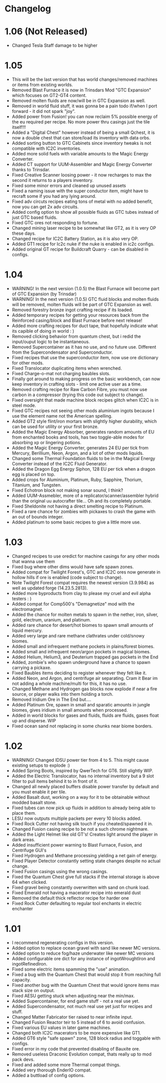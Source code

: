 # Changelog

# 1.06 (Not Released)
- Changed Tesla Staff damage to be higher

# 1.05
- This will be the last version that has world changes/removed machines or items from existing worlds.
- Removed Blast Furnace it is now in Trinsdars Mod "GTC Expansion" which focuses on GT2-GT4 content.
- Removed molten fluids are now/will be in GTC Expansion as well.
- Removed in world fluid stuff, it was gonna be a pain todo if/when I port forward - it did not spark "joy".
- Added power from Fusion! you can now reclaim 5% possible energy of the eu required per recipe. No more power thru casings just the tile itself!!!
- Added a "Digital Chest" however instead of being a small Qchest, it is now a double chest that can store/load its inventory with data orbs.
- Added sorting button to GTC Cabinets since inventory tweaks is not compatible with IC2C inventories.
- Added more solid fuels with variable amounts to the Magic Energy Converter.
- Added CT support for UUM-Assembler and Magic Energy Converter thanks to Trinsdar.
- Fixed Creative Scanner loosing power - it now recharges to max the second it returns to a players inventory.
- Fixed some minor errors and cleaned up unused assets
- Fixed a naming issue with the super conductor item, might have to recraft some if you had any lying around.
- Fixed adv circuts recipes eating tons of metal with no added benefit, now you can get 2x adv circuits.
- Added config option to show all possible fluids as GTC tubes instead of just GTC based fluids.
- Fixed GTC ores not responding to fortune.
- Changed mining laser recipe to be somewhat like GT2, as it is very OP these days.
- Changed recipe for IC2C Battery Station, as it is also very OP.
- Added GT1 recipe for Ic2c nuke if the nuke is enabled in ic2c configs.
- Added original GT recipe for Buildcraft Quarry - can be disabled in configs.

# 1.04
- WARNING! In the next version (1.0.5) the Blast Furnace will become part of GTC Expansion (by Trinsdar)
- WARNING! In the next version (1.0.5) GTC fluid blocks and molten fluids will be removed, molten fluids will be part of GTC Expansion as well.
- Removed forestry bronze ingot crafting recipe if its loaded.
- Added temporary recipes for getting your resources back from the Reinforced casing/block and Blast Furnace before next release!
- Added more crafting recipes for duct tape, that hopefully indicate what its capible of doing in world : )
- Removed clicking behavior from quantum chest, but i redid the input/ouput logic to be instantaneous.
- Removed Supercontainer as it has no use, and no future use. Different from the Supercondensator and Superconductor.
- Fixed recipes that use the superconductor item, now use ore dictionary for other mods.
- Fixed Translocator duplicating items when wrenched.
- Fixed Charge-o-mat not charging baubles slots.
- Finally got around to making progress on the basic workbench, can now keep inventory in crafting slots - limit one active user as a time.
- Removed crafting recipe for Raw Carbon Fibre, you must now use carbon in a compressor (trying this code out subject to change).
- Fixed oversight that made machine block recipes glitch when IC2C is in steel mode.
- Fixed GTC recipes not seeing other mods aluminium ingots because I use the element name not the American spelling.
- Added GT2 style flint/iron mortars with slightly higher durability, which can be used for utility or your first bronze.
- Added the Magic Energy Absorber, generates random amounts of EU from enchanted books and tools, has two toggle-able modes for absorbing xp or lingering potions.
- Added the Magic Energy Converter, generates 24 EU per tick from Mercury, Berillium, Neon, Argon, and a lot of other mods liquids.
- Changed some Thermal Foundation fluids to be in the Magical Energy Converter instead of the IC2C Fluid Generator.
- Added the Dragon Egg Energy Siphon, 128 EU per tick when a dragon egg is placed on top.
- Added crops for Aluminium, Platinum, Ruby, Sapphire, Thorium, Titanium, and Tungsten.
- Fixed Echotron block not making sonar sound, I think?
- Added UUM-Assmebler, more of a replicator/scanner/assembler hybrid than the original uu autocrafter tile... Oh and its completely portable.
- Fixed Sheldonite not having a direct smelting recipe to Platinum.
- Fixed a rare chance for zombies with pickaxes to crash the game with an out of bounds integer.
- Added platinum to some basic recipes to give a little more use.

# 1.03
- Changed recipes to use oredict for machine casings for any other mods that wanna use them
- Fixed bug where other dims would have safe spawn zones.
- Added compat for Twilight Forest's, GTC and IC2C ores now generate in hollow hills if ore is enabled (code subject to change).
- Note Twilight Forest compat requires the newest version (3.9.984) as well as updated forge (14.23.5.2813).
- Added more byproducts from clay to please my cruel and evil alpha testers : )
- Added compat for Comp500's "Demagnetize" mod with the electromagnet.
- Added the chance for molten metals to spawn in the nether, iron, silver, gold, electrum, uranium, and platinum.
- Added rare chance for desert/hot biomes to spawn small amounts of liquid mercury.
- Added very large and rare methane clathrates under cold/snowy biomes.
- Added small and infrequent methane pockets in plains/forest biomes.
- Added small and infrequent neon/argon pockets in magical biomes.
- Added Helium, Helium3, and Deuterium trapped gas pockets in the End
- Added, zombie's who spawn underground have a chance to spawn carrying a pickaxe.
- Fixed Baubles items deciding to register whenever they felt like it.
- Added Neon, and Argon, and centrifuge air separating. Cram it Bear im not adding a whole machine/multi for this, it has no use.
- Changed Methane and Hydrogen gas blocks now explode if near a fire source, or player walks into them holding a torch.
- Removed Iridium Ore in The End but....
- Added Platinum Ore, spawn in small and sparatic amounts in jungle biomes, gives iridium in small amounts when processed.
- Added in world blocks for gases and fluids, fluids are fluids, gases float up and disperse. WIP
- Fixed ocean sand not replacing in some chunks near biome borders.

# 1.02
- WARNING! Changed IDSU power tier from 4 to 5. This might cause existing setups to explode :)
- Added Spring Boots, inspired by QwerTech for GT6. Still slightly WIP.
- Added the Electric Translocator, has no internal inventory but a 9 slot filter to pull items behind it to in front of it.
- Changed all newly placed buffers disable power transfer by default and you must enable it per tile.
- Added Basalt dust, working on a way for it to be obtainable without modded basalt stone.
- Fixed tubes can now pick up fluids in addition to already being able to place them.
- LESU now outputs multiple packets per every 10 blocks added.
- Fixed Rock Cutter not having silk touch if you cheated/spawned it in.
- Changed Fusion casing recipe to be not a such chrome nightmare.
- Added the Light Helmet like old GT's! Creates light around the player in dark areas.
- Added insufficient power warning to Blast Furnace, Fusion, and Centrifuge GUI's
- Fixed Hydrogen and Methane processing yielding a net gain of energy.
- Fixed Player Detector constantly setting state changes despite no actual change.
- Fixed Fusion casings using the wrong casings.
- Fixed the Quantum Chest give full stacks if the internal storage is above 64 when clicked.
- Fixed gravel being constantly overwritten with sand on chunk load.
- Fixed Emerald not having a macerator recipe into emerald dust
- Removed the default thick reflector recipe for harder one
- Fixed Rock Cutter defaulting to regular tool enchants in electric enchanter

# 1.01
- I recommend regenerating configs in this version.
- Added option to replace ocean gravel with sand like newer MC versions.
- Added option to reduce fog/haze underwater like newer MC versions
- Added configurable ore dict for any instance of ingotWroughtIron and ingotRefinedIron.
- Fixed some electric items spamming the "use" animation.
- Fixed a bug with the Quantum Chest that would stop it from reaching full capacity.
- Fixed another bug with the Quantum Chest that would ignore items max stack size on output.
- Fixed AESU getting stuck when adjusting near the min/max.
- Added Supercontainer, for end game stuff - not a real use yet.
- Added Supercondensator, not much real use yet just for recipes and stuff.
- Changed Matter Fabricator tier raised to near infinite input.
- Changed Fusion Reactor teir to 5 instead of 6 to avoid confusion.
- Fixed various EU values in later game machines.
- Changed both IC2C macerators to be more expensive like GT1.
- Added GT6 style "safe spawn" zone, 128 block radius and toggable with configs.
- Fixed error in my code that prevented disabling of Bauxite ore.
- Removed useless Draconic Evolution compat, thats really up to mod pack devs.
- Fixed and added some more Thermal compat things.
- Added very thorough EnderIO compat.
- Added a buttload of config options.
